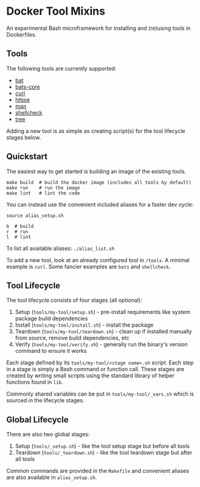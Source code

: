 # Docker Tool Mixins

An experimental Bash microframework for installing and (re)using tools in Dockerfiles.

## Tools

The following tools are currently supported:

- [bat](https://github.com/sharkdp/bat)
- [bats-core](https://github.com/bats-core/bats-core)
- [curl](https://github.com/curl/curl)
- [httpie](https://github.com/jakubroztocil/httpie)
- [man](https://en.wikipedia.org/wiki/Man_page)
- [shellcheck](https://github.com/koalaman/shellcheck)
- [tree](https://en.wikipedia.org/wiki/Tree_(command))

Adding a new tool is as simple as creating script(s) for the tool lifecycle stages below.

## Quickstart

The easiest way to get started is building an image of the existing tools.

```
make build  # build the docker image (includes all tools by default)
make run    # run the image
make lint   # lint the code
```

You can instead use the convenient included aliases for a faster dev cycle:

```
source alias_setup.sh

b  # build
r  # run
l  # lint
```

To list all available aliases: `./alias_list.sh`

To add a new tool, look at an already configured tool in `/tools`.  A minimal example is `curl`.  Some fancier examples are `bats` and `shellcheck`.

## Tool Lifecycle

The tool lifecycle consists of four stages (all optional):

1. Setup (`tools/my-tool/setup.sh`) - pre-install requirements like system package build dependencies
1. Install (`tools/my-tool/install.sh`) - install the package
1. Teardown (`tools/my-tool/teardown.sh`) - clean up if installed manually from source, remove build dependencies, etc
1. Verify (`tools/my-tool/verify.sh`) - generally run the binary's version command to ensure it works

Each stage defined by its `tools/my-tool/<stage name>.sh` script.  Each step in a stage is simply a Bash command or function call.  These stages are created by writing small scripts using the standard library of helper functions found in `lib`.

Commonly shared variables can be put in `tools/my-tool/_vars.sh` which is sourced in the lifecycle stages.

## Global Lifecycle

There are also two global stages:

1. Setup (`tools/_setup.sh`) - like the tool setup stage but before all tools
1. Teardown (`tools/_teardown.sh`) - like the tool teardown stage but after all tools

Common commands are provided in the `Makefile` and convenient aliases are also available in `alias_setup.sh`.
